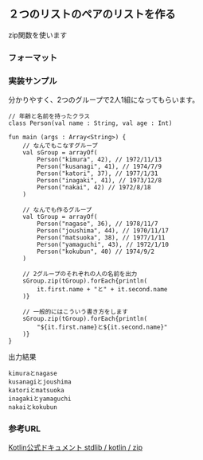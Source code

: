 ## ２つのリストのペアのリストを作る

zip関数を使います

### フォーマット

### 実装サンプル


分かりやすく、2つのグループで2人1組になってもらいます。

    // 年齢と名前を持ったクラス
    class Person(val name : String, val age : Int)

    fun main (args : Array<String>) {    
        // なんでもこなすグループ
        val sGroup = arrayOf(
            Person("kimura", 42), // 1972/11/13
            Person("kusanagi", 41), // 1974/7/9
            Person("katori", 37), // 1977/1/31
            Person("inagaki", 41), // 1973/12/8
            Person("nakai", 42) // 1972/8/18
        )

        // なんでも作るグループ
        val tGroup = arrayOf(
            Person("nagase", 36), // 1978/11/7
            Person("joushima", 44), // 1970/11/17
            Person("matsuoka", 38), // 1977/1/11
            Person("yamaguchi", 43), // 1972/1/10
            Person("kokubun", 40) // 1974/9/2
        )
    
        // 2グループのそれぞれの人の名前を出力
        sGroup.zip(tGroup).forEach{println(
            it.first.name + "と" + it.second.name
        )}
    
        // 一般的にはこういう書き方をします
        sGroup.zip(tGroup).forEach{println(
            "${it.first.name}と${it.second.name}"
        )}
    }


出力結果

    kimuraとnagase
    kusanagiとjoushima
    katoriとmatsuoka
    inagakiとyamaguchi
    nakaiとkokubun



### 参考URL


[Kotlin公式ドキュメント stdlib / kotlin / zip](http://kotlinlang.org/api/latest/jvm/stdlib/kotlin/zip.html)
